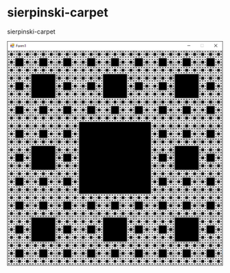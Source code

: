 # sierpinski-carpet
sierpinski-carpet

![Screenshot](https://github.com/jurvo/sierpinski-carpet/blob/master/docs/screen.PNG)